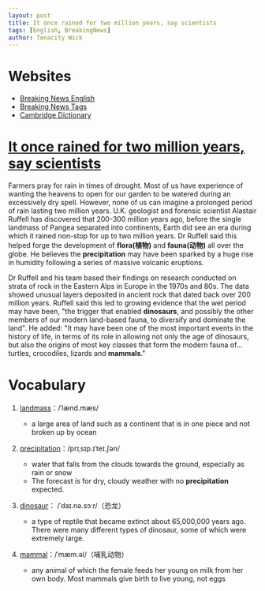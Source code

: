 ```yaml
---
layout: post
title: It once rained for two million years, say scientists 
tags: [English, BreakingNews]
author: Tenacity Wick
---
```


# Websites

- [Breaking News English](https://breakingnewsenglish.com/)
- [Breaking News Tags](https://zhouqiang19980220.github.io/tags/#books)
- [Cambridge Dictionary](https://dictionary.cambridge.org/)

# [It once rained for two million years, say scientists](https://breakingnewsenglish.com/2403/240311-rain.html)
Farmers pray for rain in times of drought. Most of us have experience of wanting the heavens to open for our garden to be watered during an excessively dry spell. However, none of us can imagine a prolonged period of rain lasting two million years. U.K. geologist and forensic scientist Alastair Ruffell has discovered that 200-300 million years ago, before the single landmass of Pangea separated into continents, Earth did see an era during which it rained non-stop for up to two million years. Dr Ruffell said this helped forge the development of **flora(植物)** and **fauna(动物)** all over the globe. He believes the **precipitation** may have been sparked by a huge rise in humidity following a series of massive volcanic eruptions.

Dr Ruffell and his team based their findings on research conducted on strata of rock in the Eastern Alps in Europe in the 1970s and 80s. The data showed unusual layers deposited in ancient rock that dated back over 200 million years. Ruffell said this led to growing evidence that the wet period may have been, "the trigger that enabled **dinosaurs**, and possibly the other members of our modern land-based fauna, to diversify and dominate the land". He added: "It may have been one of the most important events in the history of life, in terms of its role in allowing not only the age of dinosaurs, but also the origins of most key classes that form the modern fauna of…turtles, crocodiles, lizards and **mammals**."

# Vocabulary

1. [landmass](https://dictionary.cambridge.org/dictionary/english/landmass)：/ˈlænd.mæs/
   - a large area of land such as a continent that is in one piece and not broken up by ocean
2. [precipitation](https://dictionary.cambridge.org/dictionary/english/precipitation)：/prɪˌsɪp.ɪˈteɪ.ʃən/
   - water that falls from the clouds towards the ground, especially as rain or snow
   - The forecast is for dry, cloudy weather with no **precipitation** expected.

3. [dinosaur](https://dictionary.cambridge.org/dictionary/english/dinosaur)： /ˈdaɪ.nə.sɔːr/（恐龙）
   - a type of reptile that became extinct about 65,000,000 years ago. There were many different types of dinosaur, some of which were extremely large.
4. [mammal](https://dictionary.cambridge.org/dictionary/english/mammal)：/ˈmæm.əl/（哺乳动物）
   - any animal of which the female feeds her young on milk from her own body. Most mammals give birth to live young, not eggs
